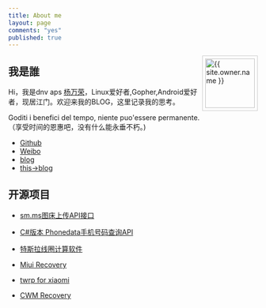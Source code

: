 ```yaml
---
title: About me
layout: page
comments: "yes"
published: true
---
```


<img src="{{ site.owner.avatar }}" alt="{{ site.owner.name }}" class="avatar" style="width: 100px; margin: 0 0 8px; border: solid 1px #ccc; float: right; padding: 5px;" />

## 我是誰

Hi，我是dnv aps [杨万荣][4]，Linux爱好者,Gopher,Android爱好者，现居江门。欢迎来我的BLOG，这里记录我的思考。

Goditi i benefici del tempo, niente puo'essere permanente.（享受时间的恩惠吧，没有什么能永垂不朽。)

* [Github][3]
* [Weibo][4]
* [blog][5]
* [this->blog][6]

## 开源项目

 - [sm.ms图床上传API接口][9]

 - [C#版本 Phonedata手机号码查询API][8]

 - [特斯拉线圈计算软件][7]

 - [Miui Recovery][0]

 - [twrp for xiaomi][1]
   
 - [CWM Recovery][2]


[0]: http://github.com/sndnvaps/miui_recovery "Miui Recovery"
[1]: https://github.com/sndnvaps/android_bootable_recovery_twrp "TWRP support tdb func"
[2]: https://github.com/sndnvaps/xiaomi_ivan_cwm_recovery "ClockWorkMode Recovery"
[3]: http://github.com/sndnvaps "开源项目主页"
[4]: http://weibo.com/210124187 "我的个人微博"
[5]: http://www.cnblogs.com/sn-dnv-aps/ "个人中文博客"
[6]: https://blog.sndnvaps.com "托管在github pages的博客"
[7]: https://github.com/sndnvaps/tesla_calculator "特斯拉线圈计算软件"
[8]: https://github.com/sndnvaps/Phonedata "Phonedata手机号码查询API C#版本"
[9]: https://github.com/sndnvaps/sm-ms-api "sm.ms图床上传API接口"
